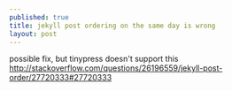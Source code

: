 ```yaml
---
published: true
title: jekyll post ordering on the same day is wrong
layout: post
---
```

possible fix, but tinypress doesn't support this
<http://stackoverflow.com/questions/26196559/jekyll-post-order/27720333#27720333>